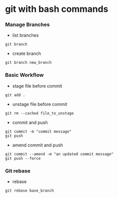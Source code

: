 # git with bash commands

### Manage Branches

- list branches
```
git branch 
```

- create branch
```
git branch new_branch
```


### Basic Workflow

- stage file before commit
```
git add .
```

- unstage file before commit
```
git rm --cached file_to_unstage
```

- commit and push
```
git commit -m "commit message"
git push
```

- amend commit and push
```
git commit --amend -m "an updated commit message"
git push --force
```


### Git rebase

- rebase
```
git rebase base_branch
```

